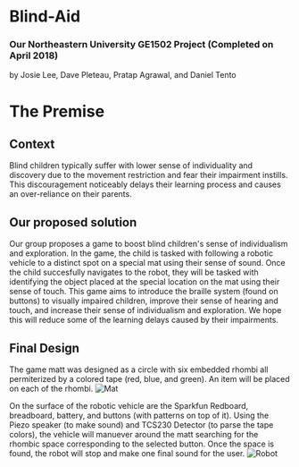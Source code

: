 # Blind-Aid
### Our Northeastern University GE1502 Project (Completed on April 2018)
by Josie Lee, Dave Pleteau, Pratap Agrawal, and Daniel Tento

# The Premise
## Context
Blind children typically suffer with lower sense of individuality and discovery due to the movement restriction and fear their impairment instills. This discouragement noticeably delays their learning process and causes an over-reliance on their parents. 

## Our proposed solution
Our group proposes a game to boost blind children's sense of individualism and exploration. In the game, the child is tasked with following a robotic vehicle to a distinct spot on a special mat using their sense of sound. Once the child succesfully navigates to the robot, they will be tasked with identifying the object placed at the special location on the mat using their sense of touch. This game aims to introduce the braille system (found on buttons) to visually impaired children, improve their sense of hearing and touch, and increase their sense of individualism and exploration. We hope this will reduce some of the learning delays caused by their impairments. 

## Final Design
The game matt was designed as a circle with six embedded rhombi all permiterized by a colored tape (red, blue, and green). An item will be placed on each of the rhombi. 
![Mat]()

On the surface of the robotic vehicle are the Sparkfun Redboard, breadboard, battery, and buttons (with patterns on top of it). Using the Piezo speaker (to make sound) and TCS230 Detector (to parse the tape colors), the vehicle will manuever around the matt searching for the rhombic space corresponding to the selected button. Once the space is found, the robot will stop and make one final sound for the user.
![Robot]()

